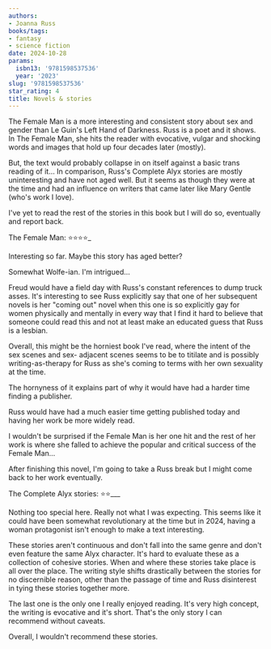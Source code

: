 ```yaml
---
authors:
- Joanna Russ
books/tags:
- fantasy
- science fiction
date: 2024-10-28
params:
  isbn13: '9781598537536'
  year: '2023'
slug: '9781598537536'
star_rating: 4
title: Novels & stories
---
```


The Female Man is a more interesting and consistent story about sex and gender than Le Guin's Left Hand of Darkness. Russ is a poet and it shows. In The Female Man, she hits the reader with evocative, vulgar and shocking words and images that hold up four decades later (mostly). 

But, the text would probably collapse in on itself against a basic trans reading of it... In comparison, Russ's Complete Alyx stories are mostly uninteresting and have not aged well. But it seems as though they were at the time and had an influence on writers that came later like Mary Gentle (who's work I love).

I've yet to read the rest of the stories in this book but I will do so, eventually and report back.


<!--more-->

The Female Man: ⭐⭐⭐⭐_

Interesting so far. Maybe this story has aged better?

Somewhat Wolfe-ian. I'm intrigued...

Freud would have a field day with Russ's constant references to dump truck asses. It's interesting to see Russ explicitly say that one of her subsequent novels is her "coming out" novel when this one is so explicitly gay for women physically and mentally in every way that I find it hard to believe that someone could read this and not at least make an educated guess that Russ is a lesbian.

Overall, this might be the horniest book I've read, where the intent of the sex scenes and sex- adjacent scenes seems to be to titilate and is possibly writing-as-therapy for Russ as she's coming to terms with her own sexuality at the time.

The hornyness of it explains part of why it would have had a harder time finding a publisher.

Russ would have had a much easier time getting published today and having her work be more widely read.

I wouldn't be surprised if the Female Man is her one hit and the rest of her work is where she falled to achieve the popular and critical success of the Female Man...

After finishing this novel,  I'm going to take a Russ break but I might come back to her work eventually. 


The Complete Alyx stories: ⭐⭐___

Nothing too special here. Really not what I was expecting. This seems like it could have been somewhat revolutionary at the time but in 2024, having a woman protagonist isn't enough to make a text interesting.

These stories aren't continuous and don't fall into the same genre and don't even feature the same Alyx character. It's hard to evaluate these as a collection of cohesive stories. When and where these stories take place is all over the place. The writing style shifts drastically between the stories for no discernible reason, other than the passage of time and Russ disinterest in tying these stories together more.

The last one is the only one I really enjoyed reading. It's very high concept, the writing is evocative and it's short. That's the only story I can recommend without caveats.

Overall, I wouldn't recommend these stories.